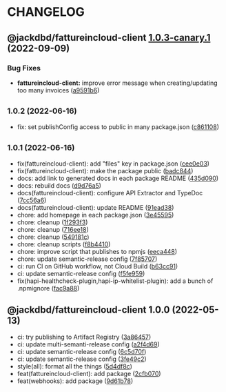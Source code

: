 # CHANGELOG

## @jackdbd/fattureincloud-client [1.0.3-canary.1](https://github.com/jackdbd/calderone/compare/@jackdbd/fattureincloud-client@1.0.2...@jackdbd/fattureincloud-client@1.0.3-canary.1) (2022-09-09)


### Bug Fixes

* **fattureincloud-client:** improve error message when creating/updating too many invoices ([a9591b6](https://github.com/jackdbd/calderone/commit/a9591b6474c6c42b09a365609b8b9f17d90fe033))

## <small>1.0.2 (2022-06-16)</small>

* fix: set publishConfig access to public in many package.json ([c861108](https://github.com/jackdbd/calderone/commit/c861108))

## <small>1.0.1 (2022-06-16)</small>

* fix(fattureincloud-client): add "files" key in package.json ([cee0e03](https://github.com/jackdbd/calderone/commit/cee0e03))
* fix(fattureincloud-client): make the package public ([badc844](https://github.com/jackdbd/calderone/commit/badc844))
* docs: add link to generated docs in each package README ([435d090](https://github.com/jackdbd/calderone/commit/435d090))
* docs: rebuild docs ([d9d76a5](https://github.com/jackdbd/calderone/commit/d9d76a5))
* docs(fattureincloud-client): configure API Extractor and TypeDoc ([7cc56a6](https://github.com/jackdbd/calderone/commit/7cc56a6))
* docs(fattureincloud-client): update README ([91ead38](https://github.com/jackdbd/calderone/commit/91ead38))
* chore: add homepage in each package.json ([3e45595](https://github.com/jackdbd/calderone/commit/3e45595))
* chore: cleanup ([1f293f3](https://github.com/jackdbd/calderone/commit/1f293f3))
* chore: cleanup ([716ee18](https://github.com/jackdbd/calderone/commit/716ee18))
* chore: cleanup ([549181c](https://github.com/jackdbd/calderone/commit/549181c))
* chore: cleanup scripts ([f8b4410](https://github.com/jackdbd/calderone/commit/f8b4410))
* chore: improve script that publishes to npmjs ([eeca448](https://github.com/jackdbd/calderone/commit/eeca448))
* chore: update semantic-release config ([7f85707](https://github.com/jackdbd/calderone/commit/7f85707))
* ci: run CI on GitHub workflow, not Cloud Build ([b63cc91](https://github.com/jackdbd/calderone/commit/b63cc91))
* ci: update semantic-release config ([f5fe959](https://github.com/jackdbd/calderone/commit/f5fe959))
* fix(hapi-healthcheck-plugin,hapi-ip-whitelist-plugin): add a bunch of .npmignore ([fac9a88](https://github.com/jackdbd/calderone/commit/fac9a88))

## @jackdbd/fattureincloud-client 1.0.0 (2022-05-13)

* ci: try publishing to Artifact Registry ([3a86457](https://github.com/jackdbd/calderone/commit/3a86457))
* ci: update multi-semanti-release config ([a2f4d69](https://github.com/jackdbd/calderone/commit/a2f4d69))
* ci: update semantic-release config ([6c5d70f](https://github.com/jackdbd/calderone/commit/6c5d70f))
* ci: update semantic-release config ([3fe49c2](https://github.com/jackdbd/calderone/commit/3fe49c2))
* style(all): format all the things ([5d4df8c](https://github.com/jackdbd/calderone/commit/5d4df8c))
* feat(fattureincloud-client): add package ([2cfb070](https://github.com/jackdbd/calderone/commit/2cfb070))
* feat(webhooks): add package ([9d61b78](https://github.com/jackdbd/calderone/commit/9d61b78))
